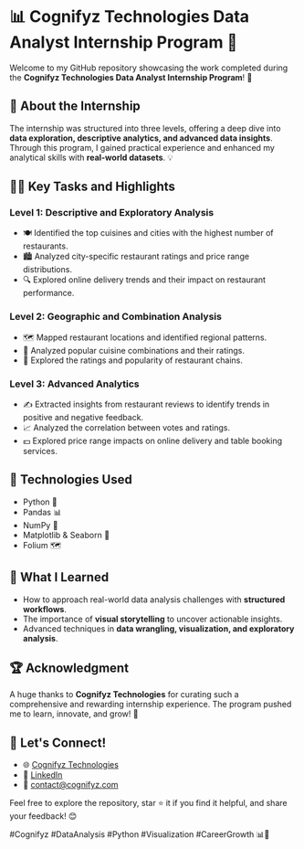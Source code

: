 # 📊 Cognifyz Technologies Data Analyst Internship Program 🌟

Welcome to my GitHub repository showcasing the work completed during the **Cognifyz Technologies Data Analyst Internship Program**! 🚀  

## 🌟 About the Internship
The internship was structured into three levels, offering a deep dive into **data exploration, descriptive analytics, and advanced data insights**. Through this program, I gained practical experience and enhanced my analytical skills with **real-world datasets**. 💡

## 🧑‍💻 Key Tasks and Highlights
### Level 1: Descriptive and Exploratory Analysis  
- 🍽️ Identified the top cuisines and cities with the highest number of restaurants.  
- 🏙️ Analyzed city-specific restaurant ratings and price range distributions.  
- 🔍 Explored online delivery trends and their impact on restaurant performance.

### Level 2: Geographic and Combination Analysis  
- 🗺️ Mapped restaurant locations and identified regional patterns.  
- 🍜 Analyzed popular cuisine combinations and their ratings.  
- 🔗 Explored the ratings and popularity of restaurant chains.

### Level 3: Advanced Analytics  
- ✍️ Extracted insights from restaurant reviews to identify trends in positive and negative feedback.  
- 📈 Analyzed the correlation between votes and ratings.  
- 💵 Explored price range impacts on online delivery and table booking services.

## 🔧 Technologies Used
- Python 🐍  
- Pandas 📊  
- NumPy 🔢  
- Matplotlib & Seaborn 🎨  
- Folium 🗺️  

## 🌟 What I Learned
- How to approach real-world data analysis challenges with **structured workflows**.  
- The importance of **visual storytelling** to uncover actionable insights.  
- Advanced techniques in **data wrangling, visualization, and exploratory analysis**.

## 🏆 Acknowledgment
A huge thanks to **Cognifyz Technologies** for curating such a comprehensive and rewarding internship experience. The program pushed me to learn, innovate, and grow! 🌟

## 🔗 Let's Connect!
- 🌐 [Cognifyz Technologies](http://www.cognifyz.com)  
- 💼 [LinkedIn](https://www.linkedin.com/company/cognifyz-technologies/)  
- 📧 contact@cognifyz.com  

Feel free to explore the repository, star ⭐ it if you find it helpful, and share your feedback! 😊  

#Cognifyz #DataAnalysis #Python #Visualization #CareerGrowth 📊🌟
